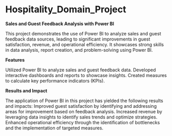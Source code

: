 # Hospitality_Domain_Project
**Sales and Guest Feedback Analysis with Power BI**

This project demonstrates the use of Power BI to analyze sales and guest feedback data sources, leading to significant 
improvements in guest satisfaction, revenue, and operational efficiency. It showcases strong skills in data analysis, 
report creation, and problem-solving using Power BI.

**Features**

Utilized Power BI to analyze sales and guest feedback data.
Developed interactive dashboards and reports to showcase insights.
Created measures to calculate key performance indicators (KPIs).

**Results and Impact**

The application of Power BI in this project has yielded the following results and impacts:
Improved guest satisfaction by identifying and addressing areas for improvement based on feedback analysis.
Increased revenue by leveraging data insights to identify sales trends and optimize strategies.
Enhanced operational efficiency through the identification of bottlenecks and the implementation of targeted measures.
